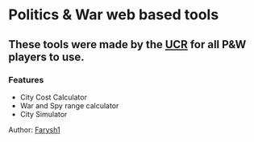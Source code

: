 # Politics & War web based tools

## These tools were made by the [UCR](https://politicsandwar.com/alliance/id=8651) for all P&W players to use.

### Features
- City Cost Calculator
- War and Spy range calculator
- City Simulator

Author: [Farysh1](https://github.com/Farysh1)
